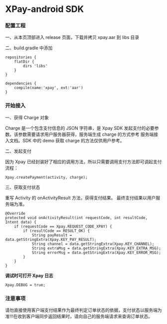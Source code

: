 # XPay-android SDK

### 配置工程

一、从本页顶部进入 release 页面，下载并拷贝 xpay.aar 到 libs 目录

二、build.gradle 中添加

```
repositories {  
    flatDir {  
        dirs 'libs'  
    }  
}  

dependencies {  
    compile(name:'xpay', ext:'aar')  
}  
```

### 开始接入

一、获得 Charge 对象

Charge 是一个包含支付信息的 JSON 字符串，是 Xpay SDK 发起支付的必要参数。该参数需要请求用户服务器获得，服务端生成 charge 的方式参考 服务端接入文档。SDK 中的 demo 获取 charge 的方法仅供用户参考。

二、发起支付

因为 Xpay 已经封装好了相应的调用方法，所以只需要调用支付方法即可调起支付流程：

```
Xpay.createPayment(activity, charge);
```

三、获取支付状态

重写 Activity 的 onActivityResult 方法，获得支付结果。
最终支付结果以用户服务端为准。

```
@Override
protected void onActivityResult(int requestCode, int resultCode, Intent data) {
    if (requestCode == Xpay.REQUEST_CODE_XPAY) {
        if (resultCode == RESULT_OK) {
            String payResult = data.getStringExtra(Xpay.KEY_PAY_RESULT);
            String channel = data.getStringExtra(Xpay.KEY_CHANNEL);
            String extraMsg = data.getStringExtra(Xpay.KEY_EXTRA_MSG);
            String errorMsg = data.getStringExtra(Xpay.KEY_ERROR_MSG);
        }
    }
}
```

**调试时可打开 Xpay 日志**

```
Xpay.DEBUG = true;
```

### 注意事项

请勿直接使用客户端支付结果作为最终判定订单状态的依据，支付状态以服务端为准!!!在收到客户端同步返回结果时，请向自己的服务端请求来查询订单状态。